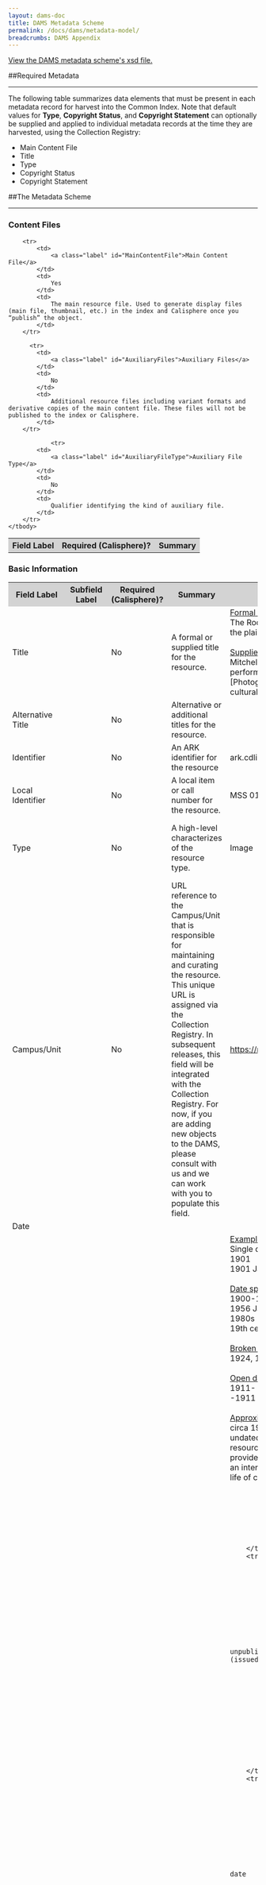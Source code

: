 ```yaml
---
layout: dams-doc
title: DAMS Metadata Scheme
permalink: /docs/dams/metadata-model/
breadcrumbs: DAMS Appendix
---
```


<a href="{{ site.url }}{{ site.baseurl }}/docs/dams/ucldc-schema/">
  <span class="glyphicon glyphicon-file"></span> View the DAMS metadata scheme's xsd file.
</a><br>


##Required Metadata
***

<p>The following table summarizes data elements that must be present in each metadata record for harvest into the Common Index. Note that default values for <b>Type</b>, <b>Copyright Status</b>, and <b>Copyright Statement</b> can optionally be supplied and applied to individual metadata records at the time they are harvested, using the Collection Registry:</p>

* <a class="label">Main Content File</a>
* <a class="label">Title</a>
* <a class="label">Type</a>
* <a class="label">Copyright Status</a>
* <a class="label">Copyright Statement</a>


##The Metadata Scheme
***

### Content Files

<table>
    <tbody>
        <tr style="background-color:LightGray">
            <th>
                Field Label
            </th>
            <th>
                Required (Calisphere)?
            </th>
            <th>
		Summary
            </th>
        </tr>

        <tr>
            <td>
                <a class="label" id="MainContentFile">Main Content File</a>
            </td>
            <td>
                Yes
            </td>
            <td>
                The main resource file. Used to generate display files (main file, thumbnail, etc.) in the index and Calisphere once you “publish” the object.
            </td>
        </tr>
  
          <tr>
            <td>
                <a class="label" id="AuxiliaryFiles">Auxiliary Files</a>
            </td>
            <td>
                No
            </td>
            <td>
                Additional resource files including variant formats and derivative copies of the main content file. These files will not be published to the index or Calisphere.
            </td>
        </tr>
		
		        <tr>
            <td>
                <a class="label" id="AuxiliaryFileType">Auxiliary File Type</a>
            </td>
            <td>
                No
            </td>
            <td>
                Qualifier identifying the kind of auxiliary file.
            </td>
        </tr>
    </tbody>
</table>


### Basic Information

<table>
    <tbody>
        <tr style="background-color:LightGray">
            <th>
                Field Label
            </th>
            <th>
                Subfield Label
            </th>
            <th>
                Required (Calisphere)?
            </th>
            <th>
		Summary
            </th>
            <th>
		Examples
            </th>
            <th>
                Vocabularies
            </th>
            <th>
                Repeatable?
            </th>
        </tr>
        <tr>
            <td>
                <a class="label" id="Title">Title</a>
            </td>
            <td>
                <br/>
            </td>
            <td>
                No
            </td>
            <td>
                A formal or supplied title for the resource.
            </td>
            <td>
                <u>Formal titles</u>
                <br/>
                The Rocky Mountains, emigrants crossing the plains [graphic] / F.F. Palmer, del.
                <br/>
                <br/>
                <u>Supplied titles</u>
                <br/>
                Mitchell Bonner photograph of musicians performing at a cultural program
                <br/>
                [Photograph of musicians performing at a cultural program]
            </td>
            <td>
                <br/>
            </td>
            <td>
                No
            </td>
        </tr>
        <tr>
            <td>
                <a class="label" id="AlternativeTitle">Alternative Title</a>
            </td>
            <td>
                <br/>
            </td>
            <td>
                No
            </td>
            <td>
                Alternative or additional titles for the resource.
            </td>
            <td>
                <br/>
            </td>
            <td>
                <br/>
            </td>
            <td>
                Yes
            </td>
        </tr>
        <tr>
            <td>
                <a class="label" id="Identifier">Identifier</a>
            </td>
            <td>
                <br/>
            </td>
            <td>
                No
            </td>
            <td>
                An ARK identifier for the resource
            </td>
            <td>
                ark.cdlib.org/ark:/13030/kt987021sv/
            </td>
            <td>
                <br/>
            </td>
            <td>
                No
            </td>
        </tr>
        <tr>
            <td>
                <a class="label" id="LocalIdentifier">Local Identifier</a>
            </td>
            <td>
                <br/>
            </td>
            <td>
                No
            </td>
            <td>
                A local item or call number for the resource.
            </td>
            <td>
                MSS 0124.144
            </td>
            <td>
                <br/>
            </td>
            <td>
                Yes
            </td>
        </tr>
        <tr>
            <td>
                <a class="label" id="Type">Type</a>
            </td>
            <td>
                <br/>
            </td>
            <td>
                No
            </td>
            <td>
                A high-level characterizes of the resource type.
            </td>
            <td>
                Image
            </td>
            <td>
                Audio
                <br/>
                Dataset
                <br/>
                Image
                <br/>
                Software
                <br/>
                Text
                <br/>
                Video
            </td>
            <td>
                No
            </td>
        </tr>
        <tr>
            <td>
                <a class="label" id="CampusUnit">Campus/Unit</a>
            </td>
            <td>
                <br/>
            </td>
            <td>
                No
            </td>
            <td>
                URL reference to the Campus/Unit that is responsible for maintaining and curating the resource. This unique URL is assigned via the Collection Registry. In subsequent releases, this field will be integrated with the Collection Registry. For now, if you are adding new objects to the DAMS, please consult with us and we can work with you to populate this field.
            </td>
            <td>
                <a href="https://registry.cdlib.org/api/v1/repository/4/">https://registry.cdlib.org/api/v1/repository/4/ </a>
            </td>
            <td>
                <br/>
            </td>
            <td>
                Yes
            </td>
        </tr>
        <tr>
            <td colspan="6">
                <a class="label" id="Date">Date</a>
            </td>
            <td>
                Yes
            </td>
        </tr>
        <tr>
            <td>
                Date
            </td>
            <td>
                Date
            </td>
            <td>
                No
            </td>
            <td>
                A single date or inclusive dates indicating when the resource was created.
            </td>
            <td>
  <u>Example:</u>
  <br/>Single dates 
  <br/>1901
  <br/>1901 January 3
  <br/><br/>
  <u>Date spans</u>
  <br/>1900-1950
  <br/>1956 January-July
  <br/>1980s
  <br/>19th century 
  <br/><br/>
  <u>Broken date spans</u>
  <br/>1924, 1956-1975
  <br/><br/>
  <u>Open date spans</u>
  <br/>1911-
  <br/>-1911
  <br/><br/>
  <u>Approximate dates</u>
  <br/>circa 1950 
  <br/>undated: circa mid 20th century [Note: if a resource is undated this can be stated but provide an estimate if possible; normalize as an interval, perhaps using the dates of the life of creator, etc.]
			
			
			
            </td>
            <td>
                <br/>
            </td>
            <td>
                No
            </td>
        </tr>
        <tr>
            <td>
                Date
            </td>
            <td>
                Date Type
            </td>
            <td>
                No
            </td>
            <td>
                Use to qualify date, for unpublished (created) vs. published (issued) materials
            </td>
            <td>
                Created
				<br/>
            </td>
            <td>
                Created
                <br/>
                Issued
            </td>
            <td>
                No
            </td>
        </tr>
        <tr>
            <td>
                Date
            </td>
            <td>
                Single
            </td>
            <td>
                No
            </td>
            <td>
                ISO-8601 normalized single date
            </td>
            <td>
                1979-05-14<br/>
            </td>
            <td>
                <br/>
            </td>
            <td>
                No
            </td>
        </tr>
        <tr>
            <td>
                Date
            </td>
            <td>
                Inclusive Start
            </td>
            <td>
                No
            </td>
            <td>
                ISO-8601 normalized start date (for date ranges)
            </td>
            <td>
                <br/>
            </td>
            <td>
                <br/>
            </td>
            <td>
                No
            </td>
        </tr>
        <tr>
            <td>
                Date
            </td>
            <td>
                Inclusive End
            </td>
            <td>
                No
            </td>
            <td>
                ISO-8601 normalized end date (for date ranges)
            </td>
            <td>
                <br/>
            </td>
            <td>
                <br/>
            </td>
            <td>
                No
            </td>
        </tr>
        <tr>
            <td>
                <a class="label" id="PublicationInformation">Publication Information</a>
            </td>
            <td>
                <br/>
            </td>
            <td>
                No
            </td>
            <td>
                Publication statements and/or names of persons, families, or organizations responsible for publishing the resource.
            </td>
            <td>
                  American Philosophical Society 
            </td>
            <td>
                <br/>
            </td>
            <td>
                Yes
            </td>
        </tr>
        <tr>
            <td colspan="6">
                <a class="label" id="Creator">Creator</a>
            </td>
            <td>
                Yes
            </td>
        </tr>
        <tr>
            <td>
                Creator
            </td>
            <td>
                Name
            </td>
            <td>
                No
            </td>
            <td>
                Names of persons, families, or organizations primarily responsible for creating the resource.
            </td>
            <td>
                  <u>Personal name entry</u>
  <br/>Yamada, Mitsuye 
  <br/>
  <br/>
  <u>Corporate name entry</u>
  <br/>Frasher Foto
  <br/>
   <br/>
  <u>Families</u>
  <br/>Robinson family
            </td>
            <td>
                <br/>
            </td>
            <td>
                No
            </td>
        </tr>
        <tr>
            <td>
                Creator
            </td>
            <td>
                Name Type
            </td>
            <td>
                No
            </td>
            <td>
                Specify the identity type
            </td>
            <td>
                <br/>
            </td>
            <td>
                Corporate name
                <br/>
                Family name
                <br/>
                Personal name
            </td>
            <td>
                No
            </td>
        </tr>
        <tr>
            <td>
                Creator
            </td>
            <td>
                Role
            </td>
            <td>
                No
            </td>
            <td>
                Specify the role of the identity
            </td>
            <td>
                Photographer<br/>
            </td>
            <td>
                <br/>
            </td>
            <td>
                No
            </td>
        </tr>
        <tr>
            <td>
                Creator
            </td>
            <td>
                Source
            </td>
            <td>
                No
            </td>
            <td>
                Specify if the name heading was taken from one of these authority files
            </td>
            <td>
                <br/>
            </td>
            <td>
                LCNAF
                <br/>
                Local
                <br/>
                ULAN
            </td>
            <td>
                No
            </td>
        </tr>
        <tr>
            <td>
                Creator
            </td>
            <td>
                Authority ID
            </td>
            <td>
                No
            </td>
            <td>
                If the name heading was taken from an authority file, specify the identifier
            </td>
            <td>
                <br/>
            </td>
            <td>
                <br/>
            </td>
            <td>
                No
            </td>
        </tr>
        <tr>
            <td colspan="6">
                <a class="label" id="Contributor">Contributor</a>
            </td>
            <td>
                <br/>
            </td>
        </tr>
        <tr>
            <td>
                Contributor
            </td>
            <td>
                Name
            </td>
            <td>
                No
            </td>
            <td>
                Names of persons, families, or organizations responsible for contributing to the resource in some significant manner.
            </td>
            <td>
                  <u>Personal name entry</u>
  <br/>Chase, Alexander W. (Alexander Wells), 1843-1888 
  <br/>
  <br/>
  <u>Corporate name entry</u>
  <br/>Prescott Foundation
  <br/>
   <br/>
  <u>Families</u>
  <br/>Thompson family
            </td>
            <td>
                <br/>
            </td>
            <td>
                No
            </td>
        </tr>
        <tr>
            <td>
                Contributor
            </td>
            <td>
                Name Type
            </td>
            <td>
                No
            </td>
            <td>
                Specify the identity type
            </td>
            <td>
                <br/>
            </td>
            <td>
                Corporate name
                <br/>
                Family name
                <br/>
                Personal name
            </td>
            <td>
                No
            </td>
        </tr>
        <tr>
            <td>
                Contributor
            </td>
            <td>
                Role
            </td>
            <td>
                No
            </td>
            <td>
                Specify the role of the identity
            </td>
            <td>
                Editor<br/>
            </td>
            <td>
                <br/>
            </td>
            <td>
                No
            </td>
        </tr>
        <tr>
            <td>
                Contributor
            </td>
            <td>
                Source
            </td>
            <td>
                No
            </td>
            <td>
                Specify if the name heading was taken from one of these authority files
            </td>
            <td>
                <br/>
            </td>
            <td>
                LCNAF
                <br/>
                Local
                <br/>
                ULAN
            </td>
            <td>
                No
            </td>
        </tr>
        <tr>
            <td>
                Contributor
            </td>
            <td>
                Authority ID
            </td>
            <td>
                No
            </td>
            <td>
                If the name heading was taken from an authority file, specify the identifier
            </td>
            <td>
                <br/>
            </td>
            <td>
                <br/>
            </td>
            <td>
                No
            </td>
        </tr>
    </tbody>
</table>

### Content and Characteristics

<table>
    <tbody>
        <tr style="background-color:LightGray">
            <th>
                Field Label
            </th>
            <th>
                Subfield Label
            </th>
            <th>
                Required (Calisphere)?
            </th>
            <th>
		Summary
            </th>
            <th>
		Examples
            </th>
            <th>
                Vocabularies
            </th>
            <th>
                Repeatable?
            </th>
        </tr>
        <tr>
            <td>
                <a class="label" id="FormatPhysicalDescription">Format/Physical Description</a>
            </td>
            <td>
                <br/>
            </td>
            <td>
                No
            </td>
            <td>
                A description of the physical or digital manifestation of the resource. Typically, this may include an indicator of the size and duration.
            </td>
            <td>
                1 photographic print
            </td>
            <td>
                <br/>
            </td>
            <td>
                No
            </td>
        </tr>
        <tr>
            <td colspan="6">
                <a class="label" id="Description">Description</a>
            </td>
            <td>
                Yes
            </td>
        </tr>
        <tr>
            <td>
                Description
            </td>
            <td>
                (Note)
            </td>
            <td>
                No
            </td>
            <td>
                Descriptive statements that characterize more fully the scope or content of the resource.
            </td>
            <td>
                Depicts unknown automobile driver stopping at roadside to add water to engine on all-day drive from Chico to Sacramento<br/>
            </td>
            <td>
                <br/>
            </td>
            <td>
                No
            </td>
        </tr>
        <tr height="360">
            <td height="360">
                <a class="label" id="DescriptionType">Description Type</a>
            </td>
            <td>
                Type
            </td>
            <td>
                No
            </td>
            <td>
                Indicate the description type
            </td>
            <td>
                Scope/Content<br/>
            </td>
            <td>
                Scope/Content
                <br/>
                Acquisition
                <br/>
                Bibliography
                <br/>
                Biography/History
                <br/>
                Citation/Reference
                <br/>
                Conservation History
                <br/>
                Creation/Production Credits
                <br/>
                Date Note
                <br/>
                Exhibitions
                <br/>
                Funding
                <br/>
                Annotations/Markings
                <br/>
                Language
                <br/>
                Performers
                <br/>
                Preferred Citation
                <br/>
                Venue
                <br/>
                Condition
                <br/>
                Medium
                <br/>
                Technique
            </td>
            <td>
                No
            </td>
        </tr>
        <tr>
            <td>
                <a class="label" id="Extent">Extent</a>
            </td>
            <td>
                <br/>
            </td>
            <td>
                No
            </td>
            <td>
                A more specific statement of the size or duration of the resource (if not specified in Format/Physical Description)
            </td>
            <td>
                9 x 14 cm.
            </td>
            <td>
                <br/>
            </td>
            <td>
                No
            </td>
        </tr>
        <tr>
            <td colspan="6">
                <a class="label" id="Language">Language</a>
            </td>
            <td>
                Yes
            </td>
        </tr>
        <tr>
            <td>
                Language
            </td>
            <td>
                Language
            </td>
            <td>
                No
            </td>
            <td>
                Languages significantly represented in or by the resource
            </td>
            <td>
                English<br/>
            </td>
            <td>
                <br/>
            </td>
            <td>
                No
            </td>
        </tr>
        <tr>
            <td>
                Language
            </td>
            <td>
                Language Code
            </td>
            <td>
                No
            </td>
            <td>
                ISO-632b language code
            </td>
            <td>
                eng<br/>
            </td>
            <td>
                <br/>
            </td>
            <td>
                No
            </td>
        </tr>
        <tr>
            <td>
                <a class="label" id="TemporalCoverage">Temporal Coverage</a>
            </td>
            <td>
                <br/>
            </td>
            <td>
                No
            </td>
            <td>
                Temporal characteristics of the resource
            </td>
            <td>
                Surveyed 4/1/1931
            </td>
            <td>
                <br/>
            </td>
            <td>
                Yes
            </td>
        </tr>
        <tr>
            <td>
                <a class="label" id="Transcription">Transcription</a>
            </td>
            <td>
                <br/>
            </td>
            <td>
                No
            </td>
            <td>
                A transcription of textual information, for resources that are text-based or document formats
            </td>
            <td>
                Martinez California December 31, 1893. My dear Sister Mary, I wish you a happy New Year, You and all yours. Heaven bless you all. Ever affectionately Your brother John Muir
            </td>
            <td>
                <br/>
            </td>
            <td>
                No
            </td>
        </tr>
    </tbody>
</table>

### Conditions of Access and Use

<table>
    <tbody>
        <tr style="background-color:LightGray">
            <th>
                Field Label
            </th>
            <th>
                Subfield Label
            </th>
            <th>
                Required (Calisphere)?
            </th>
            <th>
		Summary
            </th>
            <th>
		Examples
            </th>
            <th>
                Vocabularies
            </th>
            <th>
                Repeatable?
            </th>
        </tr>
        <tr>
            <td>
                <a class="label" id="AccessRestrictions">Access Restrictions</a>
            </td>
            <td>
                <br/>
            </td>
            <td>
                No
            </td>
            <td>
                Specifies level of access, for viewing resource in the UCLDC discovery/delivery system
            </td>
            <td>
                <br/>
            </td>
            <td>
                Public
                <br/>
                UC systemwide
                <br/>
                UC campus only
                <br/>
            </td>
            <td>
                No
            </td>
        </tr>
        <tr>
            <td>
                <a class="label" id="CopyrightStatus">Copyright Status</a>
            </td>
            <td>
                <br/>
            </td>
            <td>
                No
            </td>
            <td>
                A coded designation for the copyright status of the resource, at the time the rights statement is recorded.
            </td>
            <td>
                Copyrighted<br/>
            </td>
            <td>
                Copyrighted
                <br/>
                Public domain
                <br/>
                Copyright unknown
            </td>
            <td>
                No
            </td>
        </tr>
        <tr>
            <td>
                <a class="label" id="CopyrightStatement">Copyright Statement</a>
            </td>
            <td>
                <br/>
            </td>
            <td>
                No
            </td>
            <td>
                Statement summarizing the copyright status of the resource
            </td>
            <td>
                 <u>Example (status "unknown"):</u>
  <br/>Some materials in these collections may be protected by the U.S. Copyright Law (Title 17, U.S.C.). In addition, the reproduction, and/or commercial use, of some materials may be restricted by gift or purchase agreements, donor restrictions, privacy and publicity rights, licensing agreement(s), and/or trademark rights. Distribution or reproduction of materials protected by copyright beyond that allowed by fair use requires the written permission of the copyright owners. To the extent other restrictions apply, permission for distribution or reproduction from the applicable rights holder is also required. Responsibility for obtaining permissions, and for any use rests exclusively with the user.
  <br/>
  <br/> <u>Example (status "public domain"):</u>
  <br/>Material in the public domain. No restrictions on use.
  <br/>
  <br/><u>Example (status "copyrighted"):</u>
  <br/>Transmission or reproduction of materials protected by copyright beyond that allowed by fair use requires the written permission of the copyright owners. Works not in the public domain cannot be commercially exploited without permission of the copyright owner. Responsibility for any use rests exclusively with the user
            </td>
            <td>
                <br/>
            </td>
            <td>
                No
            </td>
        </tr>
        <tr>
            <td colspan="6">
                <a class="label" id="CopyrightHolder">Copyright Holder</a>
            </td>
            <td>
                <br/>
            </td>
        </tr>
        <tr>
            <td>
                Copyright Holder
            </td>
            <td>
                Name
            </td>
            <td>
                No
            </td>
            <td>
                Names of persons, families, or organizations holding copyright to the resource
            </td>
            <td>
                Boe, Janet<br/>
            </td>
            <td>
                <br/>
            </td>
            <td>
                No
            </td>
        </tr>
        <tr>
            <td>
                Copyright Holder
            </td>
            <td>
                Name Type
            </td>
            <td>
                No
            </td>
            <td>
                Specify the identity type
            </td>
            <td>
                <br/>
            </td>
            <td>
                Corporate name
                <br/>
                Family name
                <br/>
                Personal name
            </td>
            <td>
                No
            </td>
        </tr>
        <tr>
            <td>
                Copyright Holder
            </td>
            <td>
                Source
            </td>
            <td>
                No
            </td>
            <td>
                Specify if the name heading was taken from one of these authority files
            </td>
            <td>
                <br/>
            </td>
            <td>
                LCNAF
                <br/>
                Local
                <br/>
                ULAN
            </td>
            <td>
                No
            </td>
        </tr>
        <tr>
            <td>
                Copyright Holder
            </td>
            <td>
                Authority ID
            </td>
            <td>
                No
            </td>
            <td>
                If the name heading was taken from an authority file, specify the identifier
            </td>
            <td>
                <br/>
            </td>
            <td>
                <br/>
            </td>
            <td>
                No
            </td>
        </tr>
        <tr>
            <td>
                <a class="label" id="CopyrightContact">Copyright Contact</a>
            </td>
            <td>
                <br/>
            </td>
            <td>
                No
            </td>
            <td>
                Information on who to contact, to clear copyright permissions
            </td>
            <td>
                Consult Special Collections and Archives<br/>
            </td>
            <td>
                <br/>
            </td>
            <td>
                No
            </td>
        </tr>
        <tr>
            <td>
                <a class="label" id="CopyrightNotice">Copyright Notice</a>
            </td>
            <td>
                <br/>
            </td>
            <td>
                No
            </td>
            <td>
                Transcription of any formal copyright notice on the work
            </td>
            <td>
                Copyright 1975<br/>
            </td>
            <td>
                <br/>
            </td>
            <td>
                No
            </td>
        </tr>
        <tr>
            <td>
                <a class="label" id="CopyrightDeterminationDate">Copyright Determination Date</a>
            </td>
            <td>
                <br/>
            </td>
            <td>
                No
            </td>
            <td>
                The date that the copyright status recorded in Copyright Status was determined.
            </td>
            <td>
                4/12/12<br/>
            </td>
            <td>
                <br/>
            </td>
            <td>
                No
            </td>
        </tr>
        <tr>
            <td>
                <a class="label" id="CopyrightStartDate">Copyright Start Date</a>
            </td>
            <td>
                <br/>
            </td>
            <td>
                No
            </td>
            <td>
                The start date for which the copyright applies or is applied to the resource
            </td>
            <td>
                1/1/32<br/>
            </td>
            <td>
                <br/>
            </td>
            <td>
                No
            </td>
        </tr>
        <tr>
            <td>
                <a class="label" id="CopyrightEndDate">Copyright End Date</a>
            </td>
            <td>
                <br/>
            </td>
            <td>
                No
            </td>
            <td>
                The end date for which the copyright applies or is applied to the resource
            </td>
            <td>
                12/31/21<br/>
            </td>
            <td>
                <br/>
            </td>
            <td>
                No
            </td>
        </tr>
        <tr>
            <td>
                <a class="label" id="CopyrightJurisdiction">Copyright Jurisdiction</a>
            </td>
            <td>
                <br/>
            </td>
            <td>
                No
            </td>
            <td>
                The country whose copyright laws apply.
            </td>
            <td>
                us<br/>
            </td>
            <td>
                <br/>
            </td>
            <td>
                No
            </td>
        </tr>
        <tr>
            <td>
                <a class="label" id="CopyrightNote">Copyright Note</a>
            </td>
            <td>
                <br/>
            </td>
            <td>
                No
            </td>
            <td>
                Additional information about the copyright status of the resource
            </td>
            <td>
                Rights transferred to UC Regents by Dane Jo in 1980<br/>
            </td>
            <td>
                <br/>
            </td>
            <td>
                No
            </td>
        </tr>
     </tbody>
</table>


### Related Materials

<table>
    <tbody>
        <tr style="background-color:LightGray">
            <th>
                Field Label
            </th>
            <th>
                Subfield Label
            </th>
            <th>
                Required (Calisphere)?
            </th>
            <th>
		Summary
            </th>
            <th>
		Examples
            </th>
            <th>
                Vocabularies
            </th>
            <th>
                Repeatable?
            </th>
        </tr>
        <tr>
            <td>
                <a class="label" id="Collection">Collection</a>
            </td>
            <td>
                <br/>
            </td>
            <td>
                No
            </td>
            <td>
                URL reference to associated collections. This unique URL is assigned via the Collection Registry. In subsequent releases, this field will be integrated with the Collection Registry. For now, if you are adding new objects to the DAMS, please consult with us and we can work with you to populate this field.
            </td>
            <td>
                https://registry.cdlib.org/api/v1/collection/10/<br/>
            </td>
            <td>
                <br/>
            </td>
            <td>
                Yes
            </td>
        </tr>
        <tr>
            <td>
                <a class="label" id="RelatedResource">Related Resource</a>
            </td>
            <td>
                <br/>
            </td>
            <td>
                No
            </td>
            <td>
                Reference to other related resources (by theme, topic, collection, etc.)
            </td>
            <td>
                Series 1: Personal and Business Correspondence<br/>
            </td>
            <td>
                <br/>
            </td>
            <td>
                Yes
            </td>
        </tr>
        <tr>
            <td>
                <a class="label" id="Source">Source</a>
            </td>
            <td>
                <br/>
            </td>
            <td>
                No
            </td>
            <td>
                Reference to a resource from which the present resource is derived.
            </td>
            <td>
                Selected photograph from page 12 of the Lawrence & Houseworth Photography Album (Item Number #MS R01 042)<br/>
            </td>
            <td>
                <br/>
            </td>
            <td>
                No
            </td>
        </tr>
		</tbody>
</table>

### Access Points

<table>
    <tbody>
        <tr style="background-color:LightGray">
            <th>
                Field Label
            </th>
            <th>
                Subfield Label
            </th>
            <th>
                Required (Calisphere)?
            </th>
            <th>
		Summary
            </th>
            <th>
		Examples
            </th>
            <th>
                Vocabularies
            </th>
            <th>
                Repeatable?
            </th>
        </tr>

        <tr>
            <td colspan="6">
                <a class="label" id="SubjectName">Subject (Name)</a>
            </td>
            <td>
                Yes
            </td>
        </tr>
        <tr>
            <td>
                Subject (Name)
            </td>
            <td>
                Name
            </td>
            <td>
                No
            </td>
            <td>
                Personal, corporate, or family names significantly represented in or by the resource.
            </td>
            <td>
                                  <u>Personal name entry</u>
  <br/>White, Ira Johnson
  <br/>
  <br/>
  <u>Corporate name entry</u>
  <br/>Glacier Ice, Inc.
  <br/>
   <br/>
  <u>Families</u>
  <br/>Swiss family
            </td>
            <td>
                <br/>
            </td>
            <td>
                No
            </td>
        </tr>
        <tr>
            <td>
                Subject (Name)
            </td>
            <td>
                Name Type
            </td>
            <td>
                No
            </td>
            <td>
                Specify the identity type
            </td>
            <td>
                <br/>
            </td>
            <td>
                Corporate name
                <br/>
                Family name
                <br/>
                Personal name
            </td>
            <td>
                No
            </td>
        </tr>
        <tr>
            <td>
                Subject (Name)
            </td>
            <td>
                Role
            </td>
            <td>
                No
            </td>
            <td>
                Specify the role of the identity
            </td>
            <td>
                <br/>
            </td>
            <td>
                <br/>
            </td>
            <td>
                No
            </td>
        </tr>
        <tr>
            <td>
                Subject (Name)
            </td>
            <td>
                Source
            </td>
            <td>
                No
            </td>
            <td>
                Specify if the name heading was taken from one of these authority files
            </td>
            <td>
                <br/>
            </td>
            <td>
                LCNAF
                <br/>
                Local
                <br/>
                ULAN
            </td>
            <td>
                No
            </td>
        </tr>
        <tr>
            <td>
                Subject (Name)
            </td>
            <td>
                Authority ID
            </td>
            <td>
                No
            </td>
            <td>
                If the name heading was taken from an authority file, specify the identifier
            </td>
            <td>
                <br/>
            </td>
            <td>
                <br/>
            </td>
            <td>
                No
            </td>
        </tr>
        <tr>
            <td colspan="6">
                <a class="label" id="Place">Place</a>
            </td>
            <td>
                Yes
            </td>
        </tr>
        <tr>
            <td>
                Place
            </td>
            <td>
                Name
            </td>
            <td>
                No
            </td>
            <td>
                Names of geographic locations significantly represented in or by the resource.
            </td>
            <td>
                San Mateo (county); California; United States<br/>
            </td>
            <td>
                <br/>
            </td>
            <td>
                No
            </td>
        </tr>
        <tr>
            <td>
                Place
            </td>
            <td>
                Coordinates
            </td>
            <td>
                No
            </td>
            <td>
                Geographic coordinates
            </td>
            <td>
                (-121Â° 35' 30"", 36Â° 47' 30"") (-122Â° 25' 00"", 37Â° 37' 00"")<br/>
            </td>
            <td>
                <br/>
            </td>
            <td>
                No
            </td>
        </tr>
        <tr height="100">
            <td height="100">
                Place
            </td>
            <td>
                Source
            </td>
            <td>
                No
            </td>
            <td>
                Specify if the name heading was taken from one of these authority files
            </td>
            <td>
                <br/>
            </td>
            <td>
                LCSH
                <br/>
                TGN
                <br/>
                Geonames
                <br/>
                Local
                <br/>
            </td>
            <td>
                No
            </td>
        </tr>
        <tr>
            <td>
                Place
            </td>
            <td>
                Authority ID
            </td>
            <td>
                No
            </td>
            <td>
                If the name heading was taken from an authority file, specify the identifier
            </td>
            <td>
                <br/>
            </td>
            <td>
                <br/>
            </td>
            <td>
                No
            </td>
        </tr>
        <tr>
            <td colspan="6">
                <a class="label" id="SubjectTopicFunctionOccupation)">Subject (Topic, Function, Occupation)</a>
            </td>
            <td>
                Yes
            </td>
        </tr>
        <tr>
            <td>
                Subject
            </td>
            <td>
                Heading
            </td>
            <td>
                No
            </td>
            <td>
                Topics or subjects (including concepts, events, etc.), functions, or occupations significantly represented in or by the resource.
            </td>
            <td>
                  <br/>Viticulture
  <br/>Surveyors
  <br/>Street railroads
  <br/>Agricultural laborers--Italian Americans
            </td>
            <td>
                <br/>
            </td>
            <td>
                No
            </td>
        </tr>
        <tr height="80">
            <td height="80">
                Subject
            </td>
            <td>
                Heading Type
            </td>
            <td>
                No
            </td>
            <td>
                Specify the type of subject heading
            </td>
            <td>
                <br/>
            </td>
            <td>
                Topic
                <br/>
                Function
                <br/>
                Occupation
                <br/>
                Title
            </td>
            <td>
                No
            </td>
        </tr>
        <tr height="80">
            <td height="80">
                Subject
            </td>
            <td>
                Source
            </td>
            <td>
                No
            </td>
            <td>
                Specify if the name heading was taken from one of these authority files
            </td>
            <td>
                <br/>
            </td>
            <td>
                LCSH
                <br/>
                AAT
                <br/>
                TGM
                <br/>
                Local
            </td>
            <td>
                No
            </td>
        </tr>
        <tr>
            <td>
                Subject
            </td>
            <td>
                Authority ID
            </td>
            <td>
                No
            </td>
            <td>
                If the name heading was taken from an authority file, specify the identifier
            </td>
            <td>
                <br/>
            </td>
            <td>
                <br/>
            </td>
            <td>
                No
            </td>
        </tr>
        <tr>
            <td colspan="6">
                <a class="label" id="FormGenre">Form/Genre</a>
            </td>
            <td>
                Yes
            </td>
        </tr>
        <tr>
            <td>
                Form/Genre
            </td>
            <td>
                Heading
            </td>
            <td>
                No
            </td>
            <td>
                Forms or genres of materials significantly represented in or by the resource.
            </td>
            <td>
  <br/>Photographs
  <br/>Aerial photographs
  <br/>Tintypes
            </td>
            <td>
                <br/>
            </td>
            <td>
                No
            </td>
        </tr>
        <tr height="80">
            <td height="80">
                Form/Genre
            </td>
            <td>
                Source
            </td>
            <td>
                No
            </td>
            <td>
                Specify if the name heading was taken from one of these authority files
            </td>
            <td>
                <br/>
            </td>
            <td>
                LCSH
                <br/>
                AAT
                <br/>
                TGM
                <br/>
                Local
            </td>
            <td>
                No
            </td>
        </tr>
        <tr>
            <td>
                Form/Genre
            </td>
            <td>
                Authority ID
            </td>
            <td>
                No
            </td>
            <td>
                If the name heading was taken from an authority file, specify the identifier
            </td>
            <td>
                <br/>
            </td>
            <td>
                <br/>
            </td>
            <td>
                No
            </td>
        </tr>
    </tbody>
</table>

### Administrative Information

<table>
    <tbody>
        <tr style="background-color:LightGray">
            <th>
                Field Label
            </th>
            <th>
                Subfield Label
            </th>
            <th>
                Required (Calisphere)?
            </th>
            <th>
		Summary
            </th>
            <th>
		Examples
            </th>
            <th>
                Vocabularies
            </th>
            <th>
                Repeatable?
            </th>
        </tr>

        <tr>
            <td>
                <a class="label" id="Provenance">Provenance</a>
            </td>
            <td>
                <br/>
            </td>
            <td>
                No
            </td>
            <td>
                Indicator of ownership and/or custody of the resource since its creation that are significant for its authenticity, integrity and
                interpretation.
            </td>
            <td>
                Donated by Harold Grimm, 2004<br/>
            </td>
            <td>
                <br/>
            </td>
            <td>
                Yes
            </td>
        </tr>
        <tr>
            <td>
                <a class="label" id="PhysicalLocation">Physical Location</a>
            </td>
            <td>
                <br/>
            </td>
            <td>
                No
            </td>
            <td>
                Reference to the location of the resource
            </td>
            <td>
                Map Case 1, Drawer 3<br/>
            </td>
            <td>
                <br/>
            </td>
            <td>
                No
            </td>
        </tr>
    </tbody>
</table>

